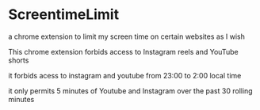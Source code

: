 # ScreentimeLimit
a chrome extension to limit my screen time on certain websites as I wish

This chrome extension forbids access to Instagram reels and YouTube shorts

it forbids acess to instagram and youtube from 23:00 to 2:00 local time 

it only permits 5 minutes of Youtube and Instagram over the past 30 rolling minutes

